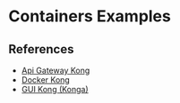 # Containers Examples


## References
* [Api Gateway Kong](https://github.com/Kong/kong)
* [Docker Kong](https://github.com/Kong/docker-kong)
* [GUI Kong (Konga)](https://github.com/pantsel/konga)